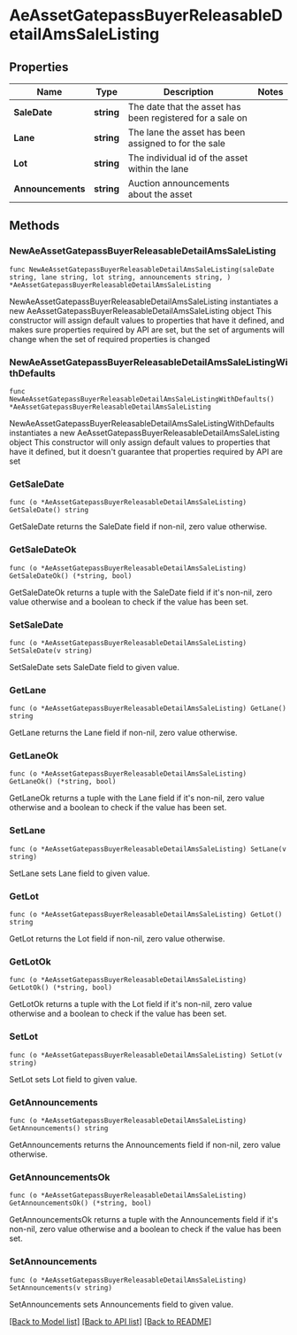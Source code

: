 # AeAssetGatepassBuyerReleasableDetailAmsSaleListing

## Properties

Name | Type | Description | Notes
------------ | ------------- | ------------- | -------------
**SaleDate** | **string** | The date that the asset has been registered for a sale on | 
**Lane** | **string** | The lane the asset has been assigned to for the sale | 
**Lot** | **string** | The individual id of the asset within the lane | 
**Announcements** | **string** | Auction announcements about the asset | 

## Methods

### NewAeAssetGatepassBuyerReleasableDetailAmsSaleListing

`func NewAeAssetGatepassBuyerReleasableDetailAmsSaleListing(saleDate string, lane string, lot string, announcements string, ) *AeAssetGatepassBuyerReleasableDetailAmsSaleListing`

NewAeAssetGatepassBuyerReleasableDetailAmsSaleListing instantiates a new AeAssetGatepassBuyerReleasableDetailAmsSaleListing object
This constructor will assign default values to properties that have it defined,
and makes sure properties required by API are set, but the set of arguments
will change when the set of required properties is changed

### NewAeAssetGatepassBuyerReleasableDetailAmsSaleListingWithDefaults

`func NewAeAssetGatepassBuyerReleasableDetailAmsSaleListingWithDefaults() *AeAssetGatepassBuyerReleasableDetailAmsSaleListing`

NewAeAssetGatepassBuyerReleasableDetailAmsSaleListingWithDefaults instantiates a new AeAssetGatepassBuyerReleasableDetailAmsSaleListing object
This constructor will only assign default values to properties that have it defined,
but it doesn't guarantee that properties required by API are set

### GetSaleDate

`func (o *AeAssetGatepassBuyerReleasableDetailAmsSaleListing) GetSaleDate() string`

GetSaleDate returns the SaleDate field if non-nil, zero value otherwise.

### GetSaleDateOk

`func (o *AeAssetGatepassBuyerReleasableDetailAmsSaleListing) GetSaleDateOk() (*string, bool)`

GetSaleDateOk returns a tuple with the SaleDate field if it's non-nil, zero value otherwise
and a boolean to check if the value has been set.

### SetSaleDate

`func (o *AeAssetGatepassBuyerReleasableDetailAmsSaleListing) SetSaleDate(v string)`

SetSaleDate sets SaleDate field to given value.


### GetLane

`func (o *AeAssetGatepassBuyerReleasableDetailAmsSaleListing) GetLane() string`

GetLane returns the Lane field if non-nil, zero value otherwise.

### GetLaneOk

`func (o *AeAssetGatepassBuyerReleasableDetailAmsSaleListing) GetLaneOk() (*string, bool)`

GetLaneOk returns a tuple with the Lane field if it's non-nil, zero value otherwise
and a boolean to check if the value has been set.

### SetLane

`func (o *AeAssetGatepassBuyerReleasableDetailAmsSaleListing) SetLane(v string)`

SetLane sets Lane field to given value.


### GetLot

`func (o *AeAssetGatepassBuyerReleasableDetailAmsSaleListing) GetLot() string`

GetLot returns the Lot field if non-nil, zero value otherwise.

### GetLotOk

`func (o *AeAssetGatepassBuyerReleasableDetailAmsSaleListing) GetLotOk() (*string, bool)`

GetLotOk returns a tuple with the Lot field if it's non-nil, zero value otherwise
and a boolean to check if the value has been set.

### SetLot

`func (o *AeAssetGatepassBuyerReleasableDetailAmsSaleListing) SetLot(v string)`

SetLot sets Lot field to given value.


### GetAnnouncements

`func (o *AeAssetGatepassBuyerReleasableDetailAmsSaleListing) GetAnnouncements() string`

GetAnnouncements returns the Announcements field if non-nil, zero value otherwise.

### GetAnnouncementsOk

`func (o *AeAssetGatepassBuyerReleasableDetailAmsSaleListing) GetAnnouncementsOk() (*string, bool)`

GetAnnouncementsOk returns a tuple with the Announcements field if it's non-nil, zero value otherwise
and a boolean to check if the value has been set.

### SetAnnouncements

`func (o *AeAssetGatepassBuyerReleasableDetailAmsSaleListing) SetAnnouncements(v string)`

SetAnnouncements sets Announcements field to given value.



[[Back to Model list]](../README.md#documentation-for-models) [[Back to API list]](../README.md#documentation-for-api-endpoints) [[Back to README]](../README.md)


